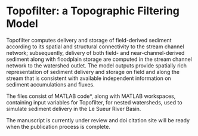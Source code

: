 # Topofilter: a Topographic Filtering Model
Topofilter computes delivery and storage of field-derived sediment according to its spatial and structural connectivity to the stream channel network; subsequently, delivery of both field- and near-channel-derived sediment along with floodplain storage are computed in the stream channel network to the watershed outlet. The model outputs provide spatially rich representation of sediment delivery and storage on field and along the stream that is consistent with available independent information on sediment accumulations and fluxes. 

The files consist of MATLAB code*, along with MATLAB workspaces, containing input variables for Topofilter, for nested watersheds, used to simulate sediment delivery in the Le Sueur River Basin. 

The manuscript is currently under review and doi citation site will be ready when the publication process is complete.
